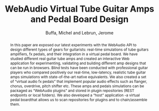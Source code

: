 --- 
title: "WebAudio Virtual Tube Guitar Amps and Pedal Board Design" 
abstract: "In this paper are exposed our latest experiments with the WebAudio API to design different types of gears for guitarists: real-time simulations of tube guitars amplifiers, fx pedals, and their integration in a virtual pedal board. We have studied different real guitar tube amps and created an interactive Web application for experimenting, validating and building different amp designs that can be run in browsers. Blind tests have been conducted with professional guitar players who compared positively our real-time, low-latency, realistic tube guitar amps simulations with state-of-the-art native equivalents. We also created a set of “virtual audio fx pedals” that implement popular audio effects such as flanger, chorus, overdrive, pitch shifter etc. These amps and pedals simulations can be packaged as “WebAudio plugins” and stored in plugin repositories (REST endpoints or local folders). We also developed a “host” application -a virtual pedal boardthat allows us to scan repositories for plugins and to chain/assemble them." 
address: "Berlin" 
author: "Buffa, Michel and Lebrun, Jerome"
webAuthor: "Michel Buffa, Jerome Lebrun" 
booktitle: "Proceedings of the International Web Audio Conference" 
editor: "Monschke, Jan and Guttandin, Christoph and Schnell, Norbert and Jenkinson, Thomas and Schaedler, Jack" 
month: "September"
pages: "" 
publisher: "TU Berlin" 
series: "WAC '18"
track: "Paper"  
year: "2018" 
id: "2018_25" 
tags: year2018
media: none 
pdflink: /_data/papers/pdf/2018/2018_25.pdf
ISSN: 2663-5844
---